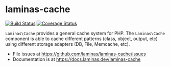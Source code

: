# laminas-cache

[![Build Status](https://travis-ci.org/laminas/laminas-cache.svg?branch=master)](https://travis-ci.org/laminas/laminas-cache)
[![Coverage Status](https://coveralls.io/repos/laminas/laminas-cache/badge.svg?branch=master)](https://coveralls.io/r/laminas/laminas-cache?branch=master)

`Laminas\Cache` provides a general cache system for PHP. The `Laminas\Cache` component
is able to cache different patterns (class, object, output, etc) using different
storage adapters (DB, File, Memcache, etc).


- File issues at https://github.com/laminas/laminas-cache/issues
- Documentation is at https://docs.laminas.dev/laminas-cache
